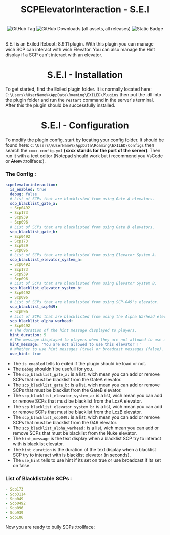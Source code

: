 <h1 align="center">SCPElevatorInteraction - S.E.I</h1>

<br>

<div align="center">
<img alt="GitHub Tag" src="https://img.shields.io/github/v/tag/RLLanonymous/SCP-Elevator-Interaction?sort=date&style=for-the-badge&logo=GitBook&logoSize=auto&label=Release">
<img alt="GitHub Downloads (all assets, all releases)" src="https://img.shields.io/github/downloads/RLLanonymous/SCP-Elevator-Interaction/total?style=for-the-badge&logo=Github&logoSize=auto&color=%230a912e&link=https%3A%2F%2Fgithub.com%2FRLLanonymous%2FSCP-Elevator-Interaction%2Freleases">
<img alt="Static Badge" src="https://img.shields.io/badge/Exiled%20Version-Reboot%3A_8.9.11-blue?style=for-the-badge&logo=Framework&logoSize=auto">

</div>

<br>

S.E.I is an Exiled Reboot: 8.9.11 plugin. With this plugin you can manage wich SCP can interact with wich Elevator.
You can also manage the Hint display if a SCP can't interact with an elevator.

<h1 align="center">S.E.I - Installation</h1>

To get started, find the Exiled plugin folder. It is normally located here: ``C:\Users\%UserName%\AppData\Roaming\EXILED\Plugins`` then put the .dll into the plugin folder and run the ``restart`` command in the server's terminal. After this the plugin should be successfully installed.

<h1 align="center">S.E.I - Configuration</h1>

To modify the plugin config, start by locating your config folder. It should be found here: ``C:\Users\%UserName%\AppData\Roaming\EXILED\Configs`` then search the ``xxxx-config.yml`` **(xxxx stands for the port of the server)**.
Then run it with a text editor (Notepad should work but i recommend you VsCode or ~~Atom~~ :trollface:). 

### The Config : 
```yml
scpelevatorinteraction:
  is_enabled: true
  debug: false
  # List of SCPs that are blacklisted from using Gate A elevators.
  scp_blacklist_gate_a:
  - Scp0492
  - Scp173
  - Scp939
  - Scp096
  # List of SCPs that are blacklisted from using Gate B elevators.
  scp_blacklist_gate_b:
  - Scp0492
  - Scp173
  - Scp939
  - Scp096
  # List of SCPs that are blacklisted from using Elevator System A.
  scp_blacklist_elevator_system_a:
  - Scp0492
  - Scp173
  - Scp939
  - Scp096
  # List of SCPs that are blacklisted from using Elevator System B.
  scp_blacklist_elevator_system_b:
  - Scp0492
  - Scp096
  # List of SCPs that are blacklisted from using SCP-049's elevator.
  scp_blacklist_scp049: 
  - Scp096
  # List of SCPs that are blacklisted from using the Alpha Warhead elevator.
  scp_blacklist_alpha_warhead:
  - Scp0492
  # The duration of the hint message displayed to players.
  hint_duration: 5
  # The message displayed to players when they are not allowed to use an elevator.
  hint_message: 'You are not allowed to use this elevator !'
  # Whether to use hint messages (true) or broadcast messages (false).
  use_hint: true
```

- The ``is_enabled`` tells to exiled if the plugin should be load or not.
- The ``Debug`` shouldn't be usefull for you.
- The ``scp_blacklist_gate_a:`` is a list, wich mean you can add or remove SCPs that must be blacklist from the GateA elevator.
- The ``scp_blacklist_gate_b:`` is a list, wich mean you can add or remove SCPs that must be blacklist from the GateB elevator.
- The ``scp_blacklist_elevator_system_a:`` is a list, wich mean you can add or remove SCPs that must be blacklist from the LczA elevator.
- The ``scp_blacklist_elevator_system_b:`` is a list, wich mean you can add or remove SCPs that must be blacklist from the LczB elevator.
- The ``scp_blacklist_scp049:`` is a list, wich mean you can add or remove SCPs that must be blacklist from the 049 elevator.
- The ``scp_blacklist_alpha_warhead:`` is a list, wich mean you can add or remove SCPs that must be blacklist from the Nuke elevator.
- The ``hint_message`` is the text display when a blacklist SCP try to interact with is blacklist elevator.
- The ``hint_duration`` is the duration of the text display when a blacklist SCP try to interact with is blacklist elevator (in seconds).
- The ``use_hint`` tells to use hint if its set on true or use broadcast if its set on false.

### List of Blacklistable SCPs : 

```yml
- Scp173
- Scp3114
- Scp049
- Scp0492
- Scp096
- Scp939
- Scp106
```
Now you are ready to bully SCPs :trollface:

